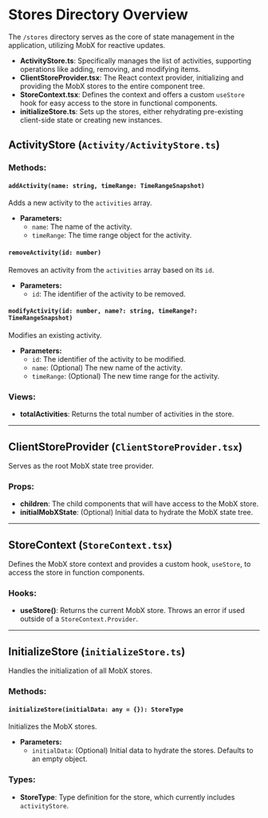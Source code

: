 # Stores Directory Overview

The `/stores` directory serves as the core of state management in the application, utilizing MobX for reactive updates. 

- **ActivityStore.ts**: Specifically manages the list of activities, supporting operations like adding, removing, and modifying items. 
- **ClientStoreProvider.tsx**: The React context provider, initializing and providing the MobX stores to the entire component tree. 
- **StoreContext.tsx**: Defines the context and offers a custom `useStore` hook for easy access to the store in functional components. 
- **initializeStore.ts**: Sets up the stores, either rehydrating pre-existing client-side state or creating new instances.


## ActivityStore (`Activity/ActivityStore.ts`)

### Methods:

#### `addActivity(name: string, timeRange: TimeRangeSnapshot)`

Adds a new activity to the `activities` array.

- **Parameters:**
  - `name`: The name of the activity.
  - `timeRange`: The time range object for the activity.

#### `removeActivity(id: number)`

Removes an activity from the `activities` array based on its `id`.

- **Parameters:**
  - `id`: The identifier of the activity to be removed.

#### `modifyActivity(id: number, name?: string, timeRange?: TimeRangeSnapshot)`

Modifies an existing activity.

- **Parameters:**
  - `id`: The identifier of the activity to be modified.
  - `name`: (Optional) The new name of the activity.
  - `timeRange`: (Optional) The new time range for the activity.

### Views:

- **totalActivities**: Returns the total number of activities in the store.

---

## ClientStoreProvider (`ClientStoreProvider.tsx`)

Serves as the root MobX state tree provider.

### Props:

- **children**: The child components that will have access to the MobX store.
- **initialMobXState**: (Optional) Initial data to hydrate the MobX state tree.

---

## StoreContext (`StoreContext.tsx`)

Defines the MobX store context and provides a custom hook, `useStore`, to access the store in function components.

### Hooks:

- **useStore()**: Returns the current MobX store. Throws an error if used outside of a `StoreContext.Provider`.

---

## InitializeStore (`initializeStore.ts`)

Handles the initialization of all MobX stores.

### Methods:

#### `initializeStore(initialData: any = {}): StoreType`

Initializes the MobX stores.

- **Parameters:**
  - `initialData`: (Optional) Initial data to hydrate the stores. Defaults to an empty object.

### Types:

- **StoreType**: Type definition for the store, which currently includes `activityStore`.
